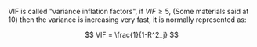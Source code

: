 VIF is called "variance inflation factors", if $VIF \geq 5$, (Some materials said at 10) then the variance is increasing very fast, it is normally represented as:

$$
VIF = \frac{1}{1-R^2_j}
$$

